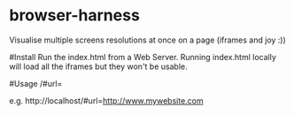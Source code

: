 browser-harness
===============

Visualise multiple screens resolutions at once on a page (iframes and joy :))

#Install
Run the index.html from a Web Server. Running index.html locally will load all the iframes but they won't be usable.

#Usage
    <webserver>/#url=<any-website-you-like>

e.g. http://localhost/#url=http://www.mywebsite.com
